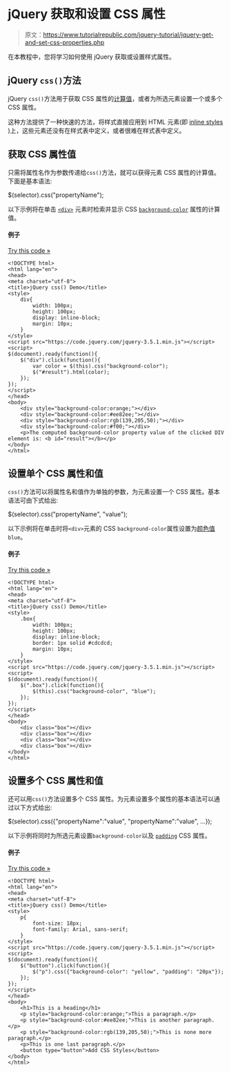 # jQuery 获取和设置 CSS 属性

> 原文：<https://www.tutorialrepublic.com/jquery-tutorial/jquery-get-and-set-css-properties.php>

在本教程中，您将学习如何使用 jQuery 获取或设置样式属性。

## jQuery `css()`方法

jQuery `css()`方法用于获取 CSS 属性的[计算值](../definitions.php#computed-value)，或者为所选元素设置一个或多个 CSS 属性。

这种方法提供了一种快速的方法，将样式直接应用到 HTML 元素(即 [inline styles](../html-tutorial/html-styles.php) )上，这些元素还没有在样式表中定义，或者很难在样式表中定义。

## 获取 CSS 属性值

只需将属性名作为参数传递给`css()`方法，就可以获得元素 CSS 属性的计算值。下面是基本语法:

$(selector).css("propertyName");

以下示例将在单击 [`<div>`](../html-reference/html-div-tag.php) 元素时检索并显示 CSS [`background-color`](../css-reference/css-background-color-property.php) 属性的计算值。

#### 例子

[Try this code »](../codelab.php?topic=jquery&file=get-the-value-of-a-css-property "Try this code using online Editor")

```
<!DOCTYPE html>
<html lang="en">
<head>
<meta charset="utf-8">
<title>jQuery css() Demo</title>
<style>
    div{
        width: 100px;
        height: 100px;        
        display: inline-block;
        margin: 10px;
    }        
</style>
<script src="https://code.jquery.com/jquery-3.5.1.min.js"></script>
<script>
$(document).ready(function(){
    $("div").click(function(){
        var color = $(this).css("background-color");
        $("#result").html(color);
    });    
});
</script>
</head>
<body>
    <div style="background-color:orange;"></div>
    <div style="background-color:#ee82ee;"></div>
    <div style="background-color:rgb(139,205,50);"></div>
    <div style="background-color:#f00;"></div>
    <p>The computed background-color property value of the clicked DIV element is: <b id="result"></b></p>
</body>
</html>
```

## 设置单个 CSS 属性和值

`css()`方法可以将属性名和值作为单独的参数，为元素设置一个 CSS 属性。基本语法可由下式给出:

$(selector).css("propertyName", "value");

以下示例将在单击时将`<div>`元素的 CSS `background-color`属性设置为[颜色值](../css-reference/css-color-values.php) `blue`。

#### 例子

[Try this code »](../codelab.php?topic=jquery&file=set-the-value-of-a-single-css-property "Try this code using online Editor")

```
<!DOCTYPE html>
<html lang="en">
<head>
<meta charset="utf-8">
<title>jQuery css() Demo</title>
<style>
    .box{
        width: 100px;
        height: 100px;
        display: inline-block;        
        border: 1px solid #cdcdcd;
        margin: 10px;
    }        
</style>
<script src="https://code.jquery.com/jquery-3.5.1.min.js"></script>
<script>
$(document).ready(function(){
    $(".box").click(function(){
        $(this).css("background-color", "blue");
    });    
});
</script>
</head>
<body>
    <div class="box"></div>
    <div class="box"></div>
    <div class="box"></div>
    <div class="box"></div>
</body>
</html>
```

## 设置多个 CSS 属性和值

还可以用`css()`方法设置多个 CSS 属性。为元素设置多个属性的基本语法可以通过以下方式给出:

$(selector).css({"propertyName":"value", "propertyName":"value", ...});

以下示例将同时为所选元素设置`background-color`以及 [`padding`](../css-reference/css-padding-property.php) CSS 属性。

#### 例子

[Try this code »](../codelab.php?topic=jquery&file=set-the-value-of-multiple-css-properties "Try this code using online Editor")

```
<!DOCTYPE html>
<html lang="en">
<head>
<meta charset="utf-8">
<title>jQuery css() Demo</title>
<style>
    p{
        font-size: 18px;
        font-family: Arial, sans-serif;
    }
</style>
<script src="https://code.jquery.com/jquery-3.5.1.min.js"></script>
<script>
$(document).ready(function(){
    $("button").click(function(){
        $("p").css({"background-color": "yellow", "padding": "20px"});
    });    
});
</script>
</head>
<body>
    <h1>This is a heading</h1>
    <p style="background-color:orange;">This a paragraph.</p>
    <p style="background-color:#ee82ee;">This is another paragraph.</p>
    <p style="background-color:rgb(139,205,50);">This is none more paragraph.</p>
    <p>This is one last paragraph.</p>
    <button type="button">Add CSS Styles</button>
</body>
</html>
```